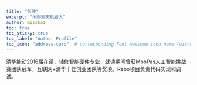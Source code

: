 ```yaml
---
title: "彭骏"
excerpt: "闲聊聊天机器人"
author: misska1
toc: true
toc_sticky: true
toc_label: "Author Profile"
toc_icon: "address-card"  # corresponding Font Awesome icon name (without fa prefix)
---
```


清华能动2016届在读，辅修智能硬件专业，就读期间曾获MooPas人工智能挑战赛团队冠军，互联网+清华十佳创业团队等奖项。Rebo项目负责代码实现和调试。
